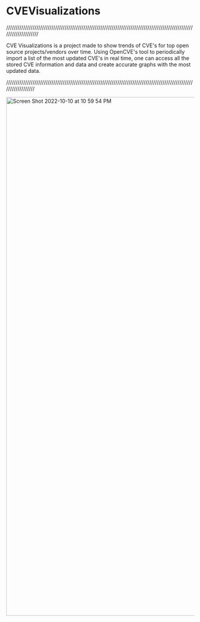 # CVEVisualizations


////////////////////////////////////////////////////////////////////////////////////////////////////////////////////

CVE Visualizations is a project made to show trends of CVE's for top open source projects/vendors over time. 
Using OpenCVE's tool to periodically import a list of the most updated CVE's in real time, one can access all the 
stored CVE information and data and create accurate graphs with the most updated data.


//////////////////////////////////////////////////////////////////////////////////////////////////////////////////

<img width="1390" alt="Screen Shot 2022-10-10 at 10 59 54 PM" src="https://user-images.githubusercontent.com/91348918/195008463-8820a5d6-6532-4286-8df0-865fd87721fa.png">
